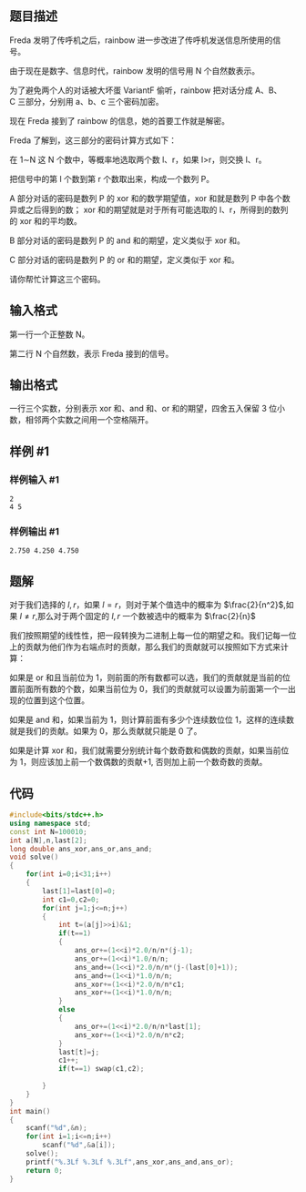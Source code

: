 ## 题目描述
Freda 发明了传呼机之后，rainbow 进一步改进了传呼机发送信息所使用的信号。

由于现在是数字、信息时代，rainbow 发明的信号用 N 个自然数表示。

为了避免两个人的对话被大坏蛋 VariantF 偷听，rainbow 把对话分成 A、B、C 三部分，分别用 a、b、c 三个密码加密。

现在 Freda 接到了 rainbow 的信息，她的首要工作就是解密。

Freda 了解到，这三部分的密码计算方式如下：

在 1∼N 这 N 个数中，等概率地选取两个数 l、r，如果 l>r，则交换 l、r。

把信号中的第 l 个数到第 r 个数取出来，构成一个数列 P。

A 部分对话的密码是数列 P 的 xor 和的数学期望值，xor 和就是数列 P 中各个数异或之后得到的数； xor 和的期望就是对于所有可能选取的 l、r，所得到的数列的 xor 和的平均数。

B 部分对话的密码是数列 P 的 and 和的期望，定义类似于 xor 和。

C 部分对话的密码是数列 P 的 or 和的期望，定义类似于 xor 和。

请你帮忙计算这三个密码。

## 输入格式

第一行一个正整数 N。

第二行 N 个自然数，表示 Freda 接到的信号。

## 输出格式
一行三个实数，分别表示 xor 和、and 和、or 和的期望，四舍五入保留 3 位小数，相邻两个实数之间用一个空格隔开。

## 样例 #1

### 样例输入 #1

```
2
4 5
```

### 样例输出 #1

```
2.750 4.250 4.750
```

## 题解
对于我们选择的 $l,r$，如果 $l=r$，则对于某个值选中的概率为 $\frac{2}{n^2}$,如果 $l\neq r$,那么对于两个固定的 $l,r$ 一个数被选中的概率为 $\frac{2}{n}$

我们按照期望的线性性，把一段转换为二进制上每一位的期望之和。我们记每一位上的贡献为他们作为右端点时的贡献，那么我们的贡献就可以按照如下方式来计算：

如果是 or 和且当前位为 1，则前面的所有数都可以选，我们的贡献就是当前的位置前面所有数的个数，如果当前位为 0，我们的贡献就可以设置为前面第一个一出现的位置到这个位置。

如果是 and 和，如果当前为 1，则计算前面有多少个连续数位位 1，这样的连续数就是我们的贡献。如果为 0，那么贡献就只能是 0 了。

如果是计算 xor 和，我们就需要分别统计每个数奇数和偶数的贡献，如果当前位为 1，则应该加上前一个数偶数的贡献+1, 否则加上前一个数奇数的贡献。

## 代码
```cpp
#include<bits/stdc++.h>
using namespace std;
const int N=100010;
int a[N],n,last[2];
long double ans_xor,ans_or,ans_and;
void solve()
{
	for(int i=0;i<31;i++)
	{
		last[1]=last[0]=0;
		int c1=0,c2=0;
		for(int j=1;j<=n;j++)
		{
			int t=(a[j]>>i)&1;
			if(t==1)
			{
				ans_or+=(1<<i)*2.0/n/n*(j-1);		
				ans_or+=(1<<i)*1.0/n/n;
				ans_and+=(1<<i)*2.0/n/n*(j-(last[0]+1));
				ans_and+=(1<<i)*1.0/n/n;
				ans_xor+=(1<<i)*2.0/n/n*c1; 
				ans_xor+=(1<<i)*1.0/n/n;
			}
			else 
			{
				ans_or+=(1<<i)*2.0/n/n*last[1];
				ans_xor+=(1<<i)*2.0/n/n*c2;
			}
			last[t]=j;
			c1++;
			if(t==1) swap(c1,c2);
			
		}
	}
}
int main()
{
	scanf("%d",&n);
	for(int i=1;i<=n;i++)
		scanf("%d",&a[i]);	
	solve();
	printf("%.3Lf %.3Lf %.3Lf",ans_xor,ans_and,ans_or);
	return 0;
} 

```